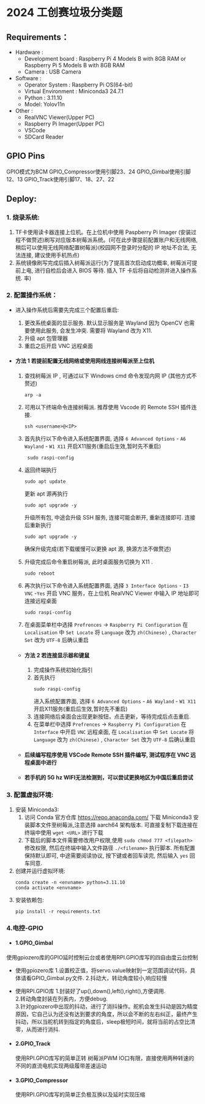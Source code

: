 # 2024 工创赛垃圾分类题

## Requirements：
- Hardware :
  - Development board : Raspberry Pi 4 Models B with 8GB RAM or Raspberry Pi 5 Models B with 8GB RAM
  - Camera : USB Camera
- Software : 
  - Operator System : Raspberry Pi OS(64-bit)
  - Virtual Environment : Miniconda3 24.7.1
  - Python : 3.11.10
  - Model: Yolov11n
- Other :
  - RealVNC Viewer(Upper PC)
  - Raspberry Pi Imager(Upper PC)
  - VSCode
  - SDCard Reader

## GPIO Pins
  GPIO模式为BCM
  GPIO_Compressor使用引脚23、24
  GPIO_Gimbal使用引脚12、13
  GPIO_Track使用引脚17、18、27、22

## Deploy:

### 1. 烧录系统:
   1. TF卡使用读卡器连接上位机。在上位机中使用 Paspberry Pi Imager (安装过程不做赘述)刷写对应版本树莓派系统。(可在此步骤提前配置账户和无线网络, 稍后可以使用无线网络配置树莓派)(校园网不登录时分配的 IP 地址不合法, 无法连接, 建议使用手机热点)
   2. 系统镜像刷写完成后插入树莓派运行(为了提高首次启动成功概率, 树莓派可提前上电, 进行自检后会进入 BIOS 等待. 插入 TF 卡后将自动检测并进入操作系统. 率)
### 2. 配置操作系统：
- 进入操作系统后需要先完成三个配置后重启: 
  1. 更改系统桌面的显示服务. 默认显示服务是 Wayland 因为 OpenCV 也需要使用此服务, 会发生冲突. 需要将 Wayland 改为 X11.
  2. 升级 apt 包管理器
  3. 重启之后开启 VNC 远程桌面

- #### 方法 1 若提前配置无线网络或使用网线连接树莓派至上位机
  1. 查找树莓派 IP , 可通过以下 Windows cmd 命令发现内网 IP (其他方式不赘述)
      ```
      arp -a
      ```
      
  2. 可用以下终端命令连接树莓派. 推荐使用 Vscode 的 Remote SSH 插件连接.
     ```
     ssh <username>@<IP>
     ```
      
  3. 首先执行以下命令进入系统配置界面, 选择  `6 Advanced Options` - `A6 Wayland` - `W1 X11` 开启X11服务(重启后生效,暂时先不重启)
     ```
      sudo raspi-config
     ``` 
     
  4. 返回终端执行
     ```
     sudo apt update
     ```
     更新 apt 源再执行
     ```
     sudo apt upgrade -y
     ``` 
     升级所有包, 中途会升级 SSH 服务, 连接可能会断开, 重新连接即可. 连接后重新执行 
     ```
     sudo apt upgrade -y
     ``` 
     确保升级完成(若下载缓慢可以更换 apt 源, 换源方法不做赘述) 
  5. 升级完成后命令重启树莓派, 此时桌面服务切换为 X11 .
     ```
     sudo reboot
     ``` 
     
  6. 再次执行以下命令进入系统配置界面, 选择 `3 Interface Options` - `I3 VNC` -`Yes` 开启 VNC 服务，在上位机 RealVNC Viewer 中输入 IP 地址即可连接远程桌面
     ```
     sudo raspi-config
     ``` 
     
  7.  在桌面菜单栏中选择 `Prefrences` -> `Raspberry Pi Configuration` 在 `Localisation` 中 `Set Locate` 将 `Language` 改为 `zh(Chinese)` , `Character Set` 改为 `UTF-8` 后确认重启

   - #### 方法 2 若连接显示器和键鼠
        1. 完成操作系统初始化指引
        2. 首先执行 
            ```
            sudo raspi-config
            ``` 
            进入系统配置界面, 选择  `6 Advanced Options` - `A6 Wayland` - `W1 X11` 开启X11服务(重启后生效,暂时先不重启)
        3. 连接网络后桌面会出现更新按钮，点击更新，等待完成后点击重启.
        4. 在菜单栏中选择 `Prefrences` -> `Raspberry Pi Configuration` 在 `Interface` 中开启 `VNC` 远程桌面, 在 `Localisation` 中 `Set Locate` 将 `Language` 改为 `zh(Chinese)` , `Character Set` 改为 `UTF-8` 后确认重启

  - #### 后续编写程序使用 VSCode Remote SSH 插件编写, 测试程序在 VNC 远程桌面中进行
  - #### 若手机的 5G hz WIFI无法检测到，可以尝试更换地区为中国后重启尝试
   
### 3. 配置虚拟环境:
   1. 安装 Miniconda3:
      1. 访问 Conda 官方仓库 https://repo.anaconda.com/ 下载 Miniconda3 安装脚本文件至树莓派,注意选择 aarch64 架构版本. 可直接复制下载连接在终端中使用 `wget <URL>` 进行下载
      2. 下载后的脚本文件需要修改用户权限,使用 `sudo chmod 777 <filepath>` 修改权限, 然后在终端中输入文件路径 `./<filename>` 执行脚本. 所有配置保持默认即可, 中途需要阅读协议, 按下键或者回车读完, 然后输入 `yes` 回车同意.
   2. 创建并运行虚拟环境:
      ```Linux
      conda create -n <envname> python=3.11.10
      conda activate <envname>
      ```
   3. 安装依赖包:
      ```Linux
      pip install -r requirements.txt
      ```
### 4.电控-GPIO

   - #### 1.GPIO_Gimbal

   使用gpiozero库的GPIO延时控制云台或者使用RPI.GPIO库写的四自由度云台控制

   -   使用gpiozero库
         1.设置校正值，将servo.value映射到一定范围调试代码，具体请看GPIO_Gimbal.py文件.
         2.抖动大，转动角度较小,响应较慢

   -   使用RPI.GPIO库
         1.封装好了up(),down(),left(),right(),方便调用.  
         2.转动角度封装在列表内，方便debug.    
         3.针对gpiozero中出现的抖动，进行了消抖操作。舵机会发生抖动是因为精度原因，它自己认为还没有达到要求的角度，所以会不断的左右纠正，最终产生抖动，所以当舵机转到指定的角度后，sleep极短时间，就将当前的占空比清零，从而进行消抖.



   - #### 2.GPIO_Track
   
     使用RPI.GPIO库写的简单正转
     树莓派PWM IO口有限，直接使用两种转速的不同的直流电机实现两级履带差速运动

   - #### 3.GPIO_Compressor

     使用RPI.GPIO库写的简单正负极互换以及延时实现压缩
